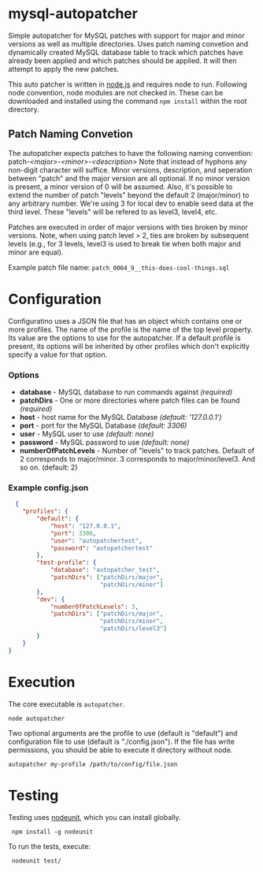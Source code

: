 mysql-autopatcher
=================

Simple autopatcher for MySQL patches with support for major and minor versions as well as multiple directories. Uses patch naming convetion and dynamically created MySQL database table to track which patches have already been applied and which patches should be applied. It will then attempt to apply the new patches.

This auto patcher is written in [node.js](http://nodejs.org/) and requires node to run. Following node convention, node modules are not checked in. These can be downloaded and installed using the command ```npm install``` within the root directory.

## Patch Naming Convetion

The autopatcher expects patches to have the following naming convention: patch-*&lt;major&gt;*-*&lt;minor&gt;*-*&lt;description&gt;*
Note that instead of hyphons any non-digit character will suffice. Minor versions, description, and seperation between "patch" and the major version are all optional. If no minor version is present, a minor version of 0 will be assumed.
Also, it's possible to extend the number of patch "levels" beyond the default 2 (major/minor) to any arbitrary number.  We're using 3 for local dev to enable seed data at the third level.  These "levels" will be refered to as level3, level4, etc.

Patches are executed in order of major versions with ties broken by minor versions.  Note, when using patch level > 2, ties are broken by subsequent levels (e.g., for 3 levels, level3 is used to break tie when both major and minor are equal).

Example patch file name: ```patch_0004_9__this-does-cool-things.sql```

Configuration
=================

Configuratino uses a JSON file that has an object which contains one or more profiles. The name of the profile is the name of the top level property. Its value are the options to use for the autopatcher. If a default profile is present, its options will be inherited by other profiles which don't explicitly specify a value for that option.

### Options

* **database** - MySQL database to run commands against *(required)*
* **patchDirs** - One or more directories where patch files can be found *(required)*
* **host** - host name for the MySQL Database *(default: '127.0.0.1')*
* **port** - port for the MySQL Database *(default: 3306)*
* **user** - MySQL user to use *(default: none)*
* **password** - MySQL password to use *(default: none)*
* **numberOfPatchLevels** - Number of "levels" to track patches.  Default of 2 corresponds to major/minor.  3 corresponds to major/minor/level3.  And so on. (default: 2)

### Example config.json

```json
  {
    "profiles": {
        "default": {
            "host": "127.0.0.1",
            "port": 3306,
            "user": "autopatchertest",
            "password": "autopatchertest"
        },
        "test-profile": {
            "database": "autopatcher_test",
            "patchDirs": ["patchDirs/major",
                          "patchDirs/minor"]
        },
        "dev": {
            "numberOfPatchLevels": 3,
            "patchDirs": ["patchDirs/major",
                          "patchDirs/minor",
                          "patchDirs/level3"]
        }
    }
}
```

Execution
=================

The core executable is ```autopatcher```.

    node autopatcher

Two optional arguments are the profile to use (default is "default") and configuration file to use (default is "./config.json"). If the file has write permissions, you should be able to execute it directory without node.

    autopatcher my-profile /path/to/config/file.json

Testing
============
Testing uses [nodeunit](https://github.com/caolan/nodeunit), which you can install globally.

     npm install -g nodeunit

To run the tests, execute:

     nodeunit test/
